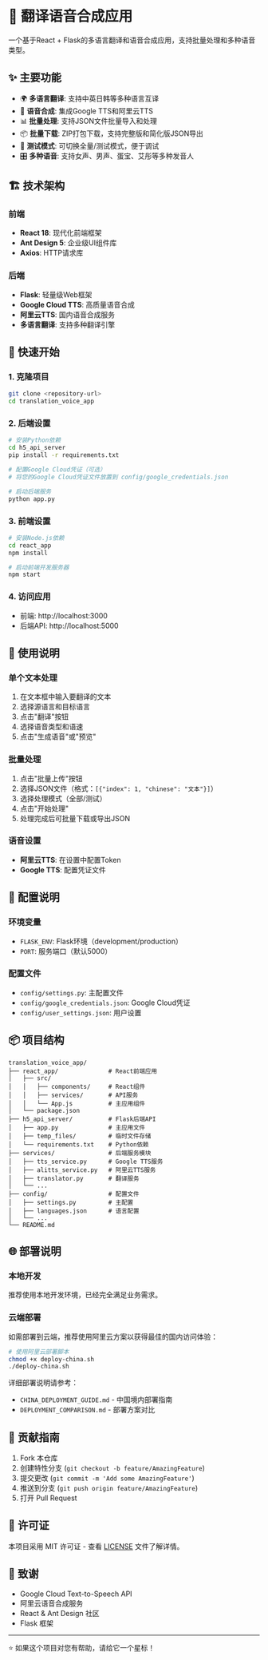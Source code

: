 # 🎤 翻译语音合成应用

一个基于React + Flask的多语言翻译和语音合成应用，支持批量处理和多种语音类型。

## ✨ 主要功能

- 🌍 **多语言翻译**: 支持中英日韩等多种语言互译
- 🎵 **语音合成**: 集成Google TTS和阿里云TTS
- 📊 **批量处理**: 支持JSON文件批量导入和处理
- 📦 **批量下载**: ZIP打包下载，支持完整版和简化版JSON导出
- 🔄 **测试模式**: 可切换全量/测试模式，便于调试
- 🎛️ **多种语音**: 支持女声、男声、蛋宝、艾彤等多种发音人

## 🏗️ 技术架构

### 前端
- **React 18**: 现代化前端框架
- **Ant Design 5**: 企业级UI组件库
- **Axios**: HTTP请求库

### 后端
- **Flask**: 轻量级Web框架
- **Google Cloud TTS**: 高质量语音合成
- **阿里云TTS**: 国内语音合成服务
- **多语言翻译**: 支持多种翻译引擎

## 🚀 快速开始

### 1. 克隆项目
```bash
git clone <repository-url>
cd translation_voice_app
```

### 2. 后端设置
```bash
# 安装Python依赖
cd h5_api_server
pip install -r requirements.txt

# 配置Google Cloud凭证（可选）
# 将您的Google Cloud凭证文件放置到 config/google_credentials.json

# 启动后端服务
python app.py
```

### 3. 前端设置
```bash
# 安装Node.js依赖
cd react_app
npm install

# 启动前端开发服务器
npm start
```

### 4. 访问应用
- 前端: http://localhost:3000
- 后端API: http://localhost:5000

## 📝 使用说明

### 单个文本处理
1. 在文本框中输入要翻译的文本
2. 选择源语言和目标语言
3. 点击"翻译"按钮
4. 选择语音类型和语速
5. 点击"生成语音"或"预览"

### 批量处理
1. 点击"批量上传"按钮
2. 选择JSON文件（格式：`[{"index": 1, "chinese": "文本"}]`）
3. 选择处理模式（全部/测试）
4. 点击"开始处理"
5. 处理完成后可批量下载或导出JSON

### 语音设置
- **阿里云TTS**: 在设置中配置Token
- **Google TTS**: 配置凭证文件

## 🔧 配置说明

### 环境变量
- `FLASK_ENV`: Flask环境（development/production）
- `PORT`: 服务端口（默认5000）

### 配置文件
- `config/settings.py`: 主配置文件
- `config/google_credentials.json`: Google Cloud凭证
- `config/user_settings.json`: 用户设置

## 📦 项目结构

```
translation_voice_app/
├── react_app/              # React前端应用
│   ├── src/
│   │   ├── components/     # React组件
│   │   ├── services/       # API服务
│   │   └── App.js          # 主应用组件
│   └── package.json
├── h5_api_server/          # Flask后端API
│   ├── app.py              # 主应用文件
│   ├── temp_files/         # 临时文件存储
│   └── requirements.txt    # Python依赖
├── services/               # 后端服务模块
│   ├── tts_service.py      # Google TTS服务
│   ├── alitts_service.py   # 阿里云TTS服务
│   ├── translator.py       # 翻译服务
│   └── ...
├── config/                 # 配置文件
│   ├── settings.py         # 主配置
│   ├── languages.json      # 语言配置
│   └── ...
└── README.md
```

## 🌐 部署说明

### 本地开发
推荐使用本地开发环境，已经完全满足业务需求。

### 云端部署
如需部署到云端，推荐使用阿里云方案以获得最佳的国内访问体验：

```bash
# 使用阿里云部署脚本
chmod +x deploy-china.sh
./deploy-china.sh
```

详细部署说明请参考：
- `CHINA_DEPLOYMENT_GUIDE.md` - 中国境内部署指南
- `DEPLOYMENT_COMPARISON.md` - 部署方案对比

## 🤝 贡献指南

1. Fork 本仓库
2. 创建特性分支 (`git checkout -b feature/AmazingFeature`)
3. 提交更改 (`git commit -m 'Add some AmazingFeature'`)
4. 推送到分支 (`git push origin feature/AmazingFeature`)
5. 打开 Pull Request

## 📄 许可证

本项目采用 MIT 许可证 - 查看 [LICENSE](LICENSE) 文件了解详情。

## 🙏 致谢

- Google Cloud Text-to-Speech API
- 阿里云语音合成服务
- React & Ant Design 社区
- Flask 框架

---

⭐ 如果这个项目对您有帮助，请给它一个星标！ 
